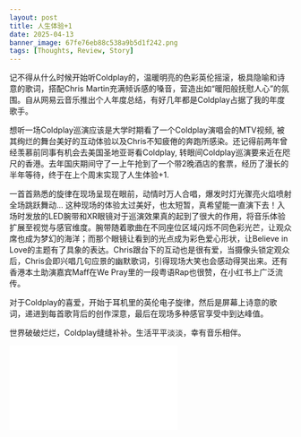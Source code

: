 ```yaml
---
layout: post
title: 人生体验+1
date: 2025-04-13
banner_image: 67fe76eb88c538a9b5d1f242.png
tags: [Thoughts, Review, Story]
---
```


记不得从什么时候开始听Coldplay的，温暖明亮的色彩英伦摇滚，极具隐喻和诗意的歌词，搭配Chris Martin充满倾诉感的嗓音，营造出如“暖阳般抚慰人心”的氛围。自从网易云音乐推出个人年度总结，有好几年都是Coldplay占据了我的年度歌手。

<!--more-->


想听一场Coldplay巡演应该是大学时期看了一个Coldplay演唱会的MTV视频, 被其绚烂的舞台美好的互动体验以及Chris不知疲倦的奔跑所感染。还记得前两年曾经羡慕前同事有机会去美国圣地亚哥看Coldplay, 转眼间Coldplay巡演要来近在咫尺的香港。去年国庆期间守了一上午抢到了一个带2晚酒店的套票，经历了漫长的半年等待，终于在上个周末实现了人生体验+1.

一首首熟悉的旋律在现场呈现在眼前，动情时万人合唱，爆发时灯光骤亮火焰喷射全场跳跃舞动... 这种现场的体验太过美好，也太短暂，真希望能一直演下去！入场时发放的LED腕带和XR眼镜对于巡演效果真的起到了很大的作用，将音乐体验扩展至视觉与感官维度。腕带随着歌曲在不同座位区域闪烁不同色彩光芒，让观众席也成为梦幻的海洋；而那个眼镜让看到的光点成为彩色爱心形状，让Believe in Love的主题有了具象的表达。Chris跟台下的互动也是很有爱，当摄像头锁定观众后，Chris会即兴唱几句应景的幽默歌词，引得现场大笑也会感动得哭出来。还有香港本土助演嘉宾Maff在We Pray里的一段粤语Rap也很赞，在小红书上广泛流传。

对于Coldplay的喜爱，开始于耳机里的英伦电子旋律，然后是屏幕上诗意的歌词，递进到每首歌背后的创作深意，最后在现场多种感官享受中到达峰值。

世界破破烂烂，Coldplay缝缝补补。生活平平淡淡，幸有音乐相伴。

<iframe src="//player.bilibili.com/player.html?isOutside=true&aid=403697190&bvid=BV1qV411K71R&cid=26363629197&p=1" scrolling="no" border="0" frameborder="no" framespacing="0" allowfullscreen="true"></iframe>